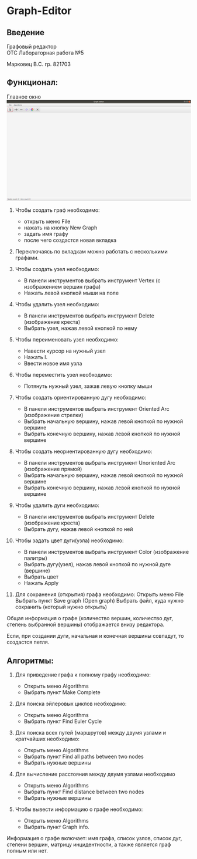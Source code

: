 Graph-Editor
=================
Введение
------------
Графовый редактор<br>
ОТС Лабораторная работа №5

Марковец В.С.
гр. 821703


Функционал:
-----------------------

Главное окно
![](Graph%20editor.png)

1. Чтобы создать граф необходимо:
    * открыть меню File
    * нажать на кнопку New Graph
    * задать имя графу
    * после чего создастся новая вкладка

2. Переключаясь по вкладкам можно работать с несколькими графами. 

3. Чтобы создать узел необходимо:
    * В панели инструментов выбрать инструмент Vertex (с изображением вершин графа)
    * Нажать левой кнопкой мыши на поле

4. Чтобы удалить узел необходимо:
    * В панели инструментов выбрать инструмент Delete (изображение креста)
    * Выбрать узел, нажав левой кнопкой по нему

5. Чтобы переименовать узел необходимо:
    * Навести курсор на нужный узел
    * Нажать I.
    * Ввести новое имя узла

6. Чтобы переместить узел необходимо:
    * Потянуть нужный узел, зажав левую кнопку мыши

7. Чтобы создать ориентированную дугу необходимо:
    * В панели инструментов выбрать инструмент Oriented Arc (изображение стрелки)
    * Выбрать начальную вершину, нажав левой кнопкой по нужной вершине
    * Выбрать конечную вершину, нажав левой кнопкой по нужной вершине

8. Чтобы создать неориентированную дугу необходимо:
    * В панели инструментов выбрать инструмент Unoriented Arc (изображение прямой)
    * Выбрать начальную вершину, нажав левой кнопкой по нужной вершине
    * Выбрать конечную вершину, нажав левой кнопкой по нужной вершине

9. Чтобы удалить дуги необходимо:
    * В панели инструментов выбрать инструмент Delete (изображение креста)
    * Выбрать дугу, нажав левой кнопкой по ней

10. Чтобы задать цвет дуги(узла) необходимо:
    * В панели инструментов выбрать инструмент Color (изображение палитры)
    * Выбрать дугу(узел), нажав левой кнопкой по нужной дуге (вершине)
    * Выбрать цвет
    * Нажать Apply

11. Для сохранения (открытия) графа необходимо:
Открыть меню File
Выбрать пункт Save graph (Open graph)
Выбрать файл, куда нужно сохранить (который нужно открыть)

Общая информация о графе (количество вершин, количество дуг, степень выбранной вершины) отображается внизу редактора.

Если, при создании дуги, начальная и конечная вершины совпадут, то создастся петля.

Алгоритмы:
-----------
1. Для приведение графа к полному графу необходимо:
    * Открыть меню Algorithms
    * Выбрать пункт Make Complete

2. Для поиска эйлеровых циклов необходимо:
    * Открыть меню Algorithms
    * Выбрать пункт Find Euler Cycle

3. Для поиска всех путей (маршрутов) между двумя узлами и кратчайших необходимо:
    * Открыть меню Algorithms
    * Выбрать пункт Find all paths between two nodes
    * Выбрать нужные вершины

4. Для вычисление расстояния между двумя узлами необходимо 
    * Открыть меню Algorithms
    * Выбрать пункт Find distance between two nodes
    * Выбрать нужные вершины

5. Чтобы вывести информацию о графе необходимо:
    * Открыть меню Algorithms
    * Выбрать пункт Graph info.

Информация о графе включает: имя графа, список узлов, список дуг, степени вершин, матрицу инцидентности, а также является граф полным или нет.

